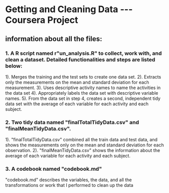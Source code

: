 # Getting and Cleaning Data --- Coursera Project

## information about all the files:
### 1. A R script named r"un_analysis.R" to collect, work with, and clean a dataset. Detailed functionalities and steps are listed below:
1). Merges the training and the test sets to create one data set.
2). Extracts only the measurements on the mean and standard deviation for each measurement.
3). Uses descriptive activity names to name the activities in the data set
4). Appropriately labels the data set with descriptive variable names.
5). From the data set in step 4, creates a second, independent tidy data set with the average of each variable for each activity and each subject.

### 2. Two tidy data named "finalTotalTidyData.csv" and "finalMeanTidyData.csv".
1). "finalTotalTidyData.csv" combined all the train data and test data, and shows the measurements only on the mean and standard deviation for each observation.
2). "finalMeanTidyData.csv" shows the information about the average of each variable for each activity and each subject.

### 3. A codebook named "codebook.md" 
"codebook.md" describes the variables, the data, and all the transformations or work that I performed to clean up the data